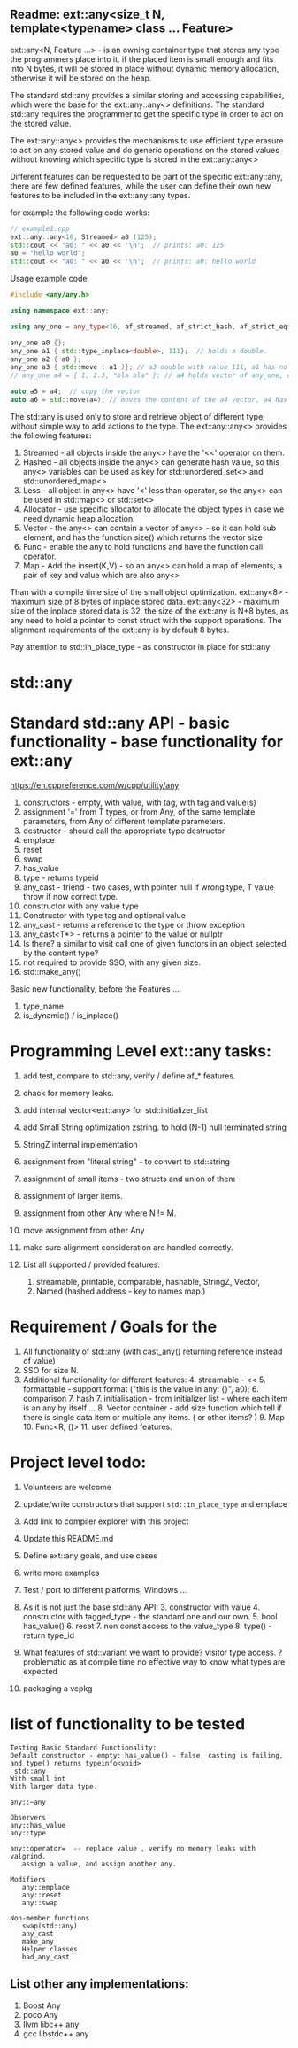 ## Readme: ext::any\<size_t N, template\<typename> class ... Feature>

ext::any<N, Feature ...> - is an owning container type that stores any type the programmers place into it.
 if the placed item is small enough and fits into N bytes, it will be stored in place without dynamic memory allocation,
 otherwise it will be stored on the heap.

The standard std::any provides a similar storing and accessing capabilities, which were the base for the ext::any::any<> definitions.
The standard std::any requires the programmer to get the specific type in order to act on the stored value.

The ext::any::any<> provides the mechanisms to use efficient type erasure to act on any stored value and do generic operations on the
stored values without knowing which specific type is stored in the ext::any::any<>

Different features can be requested to be part of the specific ext::any::any, there are few defined features,
while the user can define their own new features to be included in the ext::any::any types. 

for example the following code works:

```c++
// example1.cpp
ext::any::any<16, Streamed> a0 (125);
std::cout << "a0: " << a0 << '\n';  // prints: a0: 125
a0 = "hello world";
std::cout << "a0: " << a0 << '\n';  // prints: a0: hello world
```
Usage example code


```c++
#include <any/any.h>

using namespace ext::any;

using any_one = any_type<16, af_streamed, af_strict_hash, af_strict_eq>; // Movable, Copyable - default.

any_one a0 {};
any_one a1 { std::type_inplace<double>, 111};  // holds a double.
any_one a2 { a0 };
any_one a3 { std::move ( a1 )}; // a3 double with value 111, a1 has no value.
// any_one a4 = { 1, 2.3, "bla bla" }; // a4 holds vector of any_one, each initialized. a4.size() return the vector size. -- tobe implemented.

auto a5 = a4;  // copy the vector
auto a6 = std::move(a4); // moves the content of the a4 vector, a4 has no value.
```





The std::any is used only to store and retrieve object of different type, without simple way to add actions to the type.
The ext::any::any<> provides the following features:
1. Streamed - all objects inside the any<> have the '<<' operator on them.
2. Hashed - all objects inside the any<> can generate hash value, so this any<> variables can be used as key
 for std::unordered_set<> and std::unordered_map<>
3. Less - all object in any<> have '<' less than operator, so the any<> can be used in std::map<> or std::set<> 
4. Allocator<T> - use specific allocator to allocate the object types in case we need dynamic heap allocation.
5. Vector - the any<> can contain a vector of any<> - so it can hold sub element, and has the function size() which returns the vector size
6. Func<Args> - enable the any to hold functions and have the function call operator.
7. Map - Add the insert(K,V) - so an any<> can hold a map of elements, a pair of key and value which are also any<>

Than with a compile time size of the small object optimization.
ext::any<8> - maximum size of 8 bytes of inplace stored data.
ext::any<32> - maximum size of the inplace stored data is 32.
the size of the ext::any<N> is N+8 bytes, as any need to hold a pointer to const struct with the support operations.
The alignment requirements of the ext::any is by default 8 bytes.

Pay attention to std::in_place_type - as constructor in place for std::any 

# std::any 
# Standard std::any API - basic functionality - base functionality for ext::any
  https://en.cppreference.com/w/cpp/utility/any
1. constructors - empty, with value, with tag, with tag and value(s)
2. assignment '=' from T types, or from Any, of the same template parameters, from Any of different template parameters.
3. destructor - should call the appropriate type destructor
3. emplace
4. reset
5. swap
6. has_value
7. type - returns typeid
8. any_cast - friend - two cases, with pointer null if wrong type, T value throw if now correct type.
1. constructor with any value type
2. Constructor with type tag and optional value
3. any_cast<T> - returns a reference to the type or throw exception
4. any_cast<T*> - returns a pointer to the value or nullptr
5. Is there? a similar to visit call one of given functors in an object selected by the content type?
6. not required to provide SSO, with any given size.
7. std::make_any<T>()

Basic new functionality, before the Features ...
1. type_name
2. is_dynamic() / is_inplace()

# Programming Level ext::any tasks:

1. add test, compare to std::any, verify / define af_* features.
2. chack for memory leaks.
3. add internal vector\<ext::any\> for std::initializer_list
4. add Small String optimization zstring. to hold (N-1) null terminated string

3. StringZ internal implementation
4. assignment from "literal string" - to convert to std::string
1. assignment of small items - two structs and union of them
2. assignment of larger items.
3. assignment from other Any<M> where N != M.
4. move assignment from other Any<M> 
3. make sure alignment consideration are handled correctly.
4. List all supported / provided features:
   1. streamable, printable, comparable, hashable, StringZ, Vector,
   1. Named (hashed address - key to names map.)


# Requirement / Goals for the 
1. All functionality of std::any (with cast_any() returning reference instead of value)
2. SSO for size N.
3. Additional functionality for different features:
   4. streamable - << 
   5. formattable - support format ("this is the value in any: {}", a0);
   6. comparison
   7. hash
   7. initialisation - from initializer list - where each item is an any by itself ...
   8. Vector container - add size function which tell if there is single data item or multiple any items. ( or other items? )
   9. Map 
   10. Func<R, ()>
   11. user defined features.


# Project level todo:

1. Volunteers are welcome
2. update/write constructors that support `std::in_place_type` and emplace
2. Add link to compiler explorer with this project
2. Update this README.md 
1. Define ext::any goals, and use cases
2. write more examples
3. Test / port to different platforms, Windows ...
2. As it is not just the base std::any API:
      3. constructor with value
      4. constructor with tagged_type - the standard one and our own.
      5. bool has_value()
      6. reset
      7. non const access to the value_type
      8. type() - return type_id
    
8. What features of std::variant we want to provide?
  visitor type access. ? problematic as at compile time no effective way to know what types are expected
9. packaging a vcpkg 

# list of functionality to be tested
```
Testing Basic Standard Functionality:
Default constructor - empty: has_value() - false, casting is failing, and type() returns typeinfo<void>
 std::any
With small int
With larger data type.
 
any::~any

Observers
any::has_value
any::type

any::operator=  -- replace value , verify no memory leaks with valgrind.
   assign a value, and assign another any.
   
Modifiers
   any::emplace
   any::reset
   any::swap

Non-member functions
   swap(std::any)
   any_cast
   make_any
   Helper classes
   bad_any_cast
```
 

## List other any implementations:
   1. Boost Any
   2. poco Any
   3. llvm libc++ any
   4. gcc libstdc++ any

#